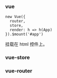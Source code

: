### vue 
```
new Vue({
  router,
  store,
  render: h => h(App)
}).$mount('#app')

```
挂载在 html 控件上。


### vue-store
### vue-router


